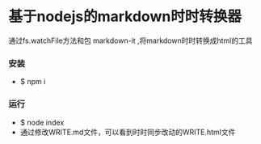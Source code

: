 # 基于nodejs的markdown时时转换器

通过fs.watchFile方法和包 markdown-it ,将markdown时时转换成html的工具

### 安装
- $ npm i

### 运行
- $ node index
- 通过修改WRITE.md文件，可以看到时时同步改动的WRITE.html文件
